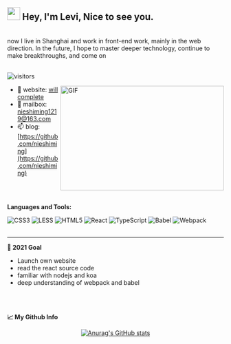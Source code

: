 <h2><img src="https://emojis.slackmojis.com/emojis/images/1531849430/4246/blob-sunglasses.gif?1531849430" width="30"/> Hey, I'm Levi,  Nice to see you.
</h2>
          
<br>

  <div>  now I live in Shanghai and work in front-end work, mainly in the web direction. In the future, I hope to master deeper technology, continue to make breakthroughs, and come on</div>

<br>

![visitors](https://visitor-badge.glitch.me/badge?page_id=nieshiming/nieshiming)

<img align="right" alt="GIF" src="https://github.com/abhisheknaiidu/abhisheknaiidu/raw/master/code.gif?raw=true" width=380 height=243 />

 - 🔗 website: [will complete](https://github.com/nieshiming)
 - 💬  mailbox: [nieshiming1219@163.com](mailto:nieshiming1219@163.com)
 - 📫 blog: [https://github.com/nieshiming](https://github.com/nieshiming)

 <br>

 
 </br>

**Languages and Tools:**
<br>
<div>
  <img alt="CSS3" src="https://img.shields.io/badge/css3-%231572B6.svg?style=for-the-badge&logo=css3&logoColor=white"/>
  <img alt="LESS" src="https://img.shields.io/badge/LESS-hotpink.svg?style=for-the-badge&logo=LESS&logoColor=white"/>
  <img alt="HTML5" src="https://img.shields.io/badge/html5-%23E34F26.svg?style=for-the-badge&logo=html5&logoColor=white"/>
  <img alt="React" src="https://img.shields.io/badge/react-%2320232a.svg?style=for-the-badge&logo=react&logoColor=%2361DAFB"/>
  <img alt="TypeScript" src="https://img.shields.io/badge/typescript-%23007ACC.svg?style=for-the-badge&logo=typescript&logoColor=white"/>
  <img alt="Babel" src="https://img.shields.io/badge/Babel-F9DC3e?style=for-the-badge&logo=babel&logoColor=black" />
  <img alt="Webpack" src="https://img.shields.io/badge/webpack-%238DD6F9.svg?style=for-the-badge&logo=webpack&logoColor=black" />
</div>

<br>


-------
**📝 2021 Goal**
- Launch own website
- read the react source code
- familiar with nodejs and koa
- deep understanding of webpack and babel


<br>
<br>

**📈 My Github Info** 

<div align="center">

[![Anurag's GitHub stats](https://github-readme-stats.vercel.app/api?username=nieshiming&theme=gotham)](https://github.com/anuraghazra/github-readme-stats)

</div>










